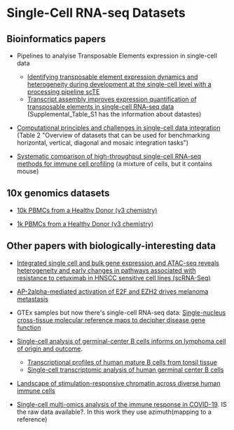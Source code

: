 # Single-Cell RNA-seq Datasets #

## Bioinformatics papers ##

- Pipelines to analyise Transposable Elements expression in single-cell data
  - [Identifying transposable element expression dynamics and heterogeneity during development at the single-cell level with a processing pipeline scTE](https://www.nature.com/articles/s41467-021-21808-x#data-availability)
  - [Transcript assembly improves expression quantification of transposable elements in single-cell RNA-seq data](https://genome.cshlp.org/content/31/1/88/suppl/DC1) (Supplemental_Table_S1 has the information about datastes)

- [Computational principles and challenges in single-cell data integration](https://www.nature.com/articles/s41587-021-00895-7/tables/2) (Table 2 "Overview of datasets that can be used for benchmarking horizontal, vertical, diagonal and mosaic integration tasks")
 
- [Systematic comparison of high-throughput single-cell RNA-seq methods for immune cell profiling](https://www.ncbi.nlm.nih.gov/geo/query/acc.cgi?acc=GSE163793) (a mixture of cells, but it contains mouse)

## 10x genomics datasets ##

- [10k PBMCs from a Healthy Donor (v3 chemistry)](https://support.10xgenomics.com/single-cell-gene-expression/datasets/3.0.0/pbmc_10k_v3)

- [1k PBMCs from a Healthy Donor (v3 chemistry)](https://support.10xgenomics.com/single-cell-gene-expression/datasets/3.0.0/pbmc_1k_v3)


## Other papers with biologically-interesting data ##

- [Integrated single cell and bulk gene expression and ATAC-seq reveals heterogeneity and early changes in pathways associated with resistance to cetuximab in HNSCC sensitive cell lines (scRNA-Seq)](https://www.ncbi.nlm.nih.gov/geo/query/acc.cgi?acc=GSE137524)

- [AP-2alpha-mediated activation of E2F and EZH2 drives melanoma metastasis](https://www.ncbi.nlm.nih.gov/geo/query/acc.cgi?acc=GSE162362)

- GTEx samples but now there's single-cell RNA-seq data: [Single-nucleus cross-tissue molecular reference maps to decipher disease gene function](https://www.biorxiv.org/content/10.1101/2021.07.19.452954v1.full)

- [Single-cell analysis of germinal-center B cells informs on lymphoma cell of origin and outcome](https://www.ncbi.nlm.nih.gov/pmc/articles/PMC7537389/). 
  - [Transcriptional profiles of human mature B cells from tonsil tissue](https://www.ncbi.nlm.nih.gov/geo/query/acc.cgi?acc=GSE139833)
  - [Single-cell transcriptomic analysis of human germinal center B cells](https://www.ncbi.nlm.nih.gov/geo/query/acc.cgi?acc=GSE139891)

- [Landscape of stimulation-responsive chromatin across diverse human immune cells](https://www.nature.com/articles/s41588-019-0505-9#data-availability)


- [Single-cell multi-omics analysis of the immune response in COVID-19](https://www.nature.com/articles/s41591-021-01329-2#data-availability). IS the raw data available?. In this work they use azimuth(mapping to a reference)

